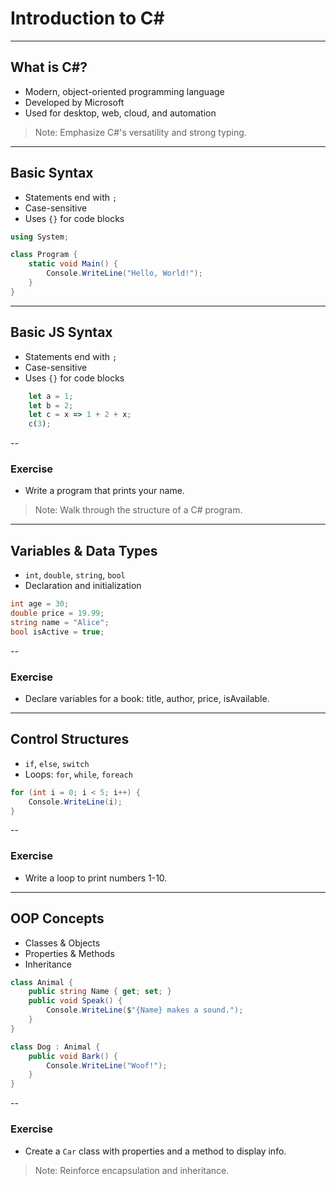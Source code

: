 # Introduction to C#
---
## What is C#?
- Modern, object-oriented programming language
- Developed by Microsoft
- Used for desktop, web, cloud, and automation

> Note: Emphasize C#'s versatility and strong typing.
---
## Basic Syntax
- Statements end with `;`
- Case-sensitive
- Uses `{}` for code blocks

```csharp
using System;

class Program {
    static void Main() {
        Console.WriteLine("Hello, World!");
    }
}
```
---
## Basic JS Syntax
- Statements end with `;`
- Case-sensitive
- Uses `{}` for code blocks

```js
    let a = 1;
    let b = 2;
    let c = x => 1 + 2 + x;
    c(3);
```
--
### Exercise
- Write a program that prints your name.

> Note: Walk through the structure of a C# program.
---
## Variables & Data Types
- `int`, `double`, `string`, `bool`
- Declaration and initialization

```csharp
int age = 30;
double price = 19.99;
string name = "Alice";
bool isActive = true;
```
--
### Exercise
- Declare variables for a book: title, author, price, isAvailable.
---
## Control Structures
- `if`, `else`, `switch`
- Loops: `for`, `while`, `foreach`

```csharp
for (int i = 0; i < 5; i++) {
    Console.WriteLine(i);
}
```
--
### Exercise
- Write a loop to print numbers 1-10.
---
## OOP Concepts
- Classes & Objects
- Properties & Methods
- Inheritance

```csharp
class Animal {
    public string Name { get; set; }
    public void Speak() {
        Console.WriteLine($"{Name} makes a sound.");
    }
}

class Dog : Animal {
    public void Bark() {
        Console.WriteLine("Woof!");
    }
}
```
--
### Exercise
- Create a `Car` class with properties and a method to display info.

> Note: Reinforce encapsulation and inheritance.
